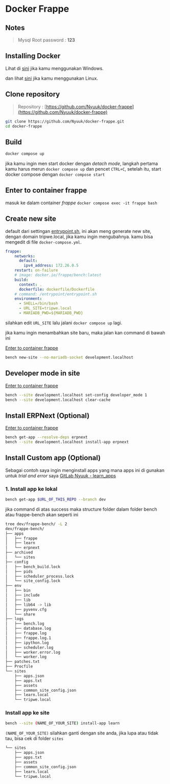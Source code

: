 # Docker Frappe
## Notes
> Mysql Root password : **123**
## Installing Docker
Lihat di [sini](https://docs.docker.com/desktop/install/windows-install/) jika kamu menggunakan Windows.

dan lihat [sini](https://docs.docker.com/engine/install/) jika kamu menggunakan Linux.

## Clone repository
> Repository : [https://github.com/Nyuuk/docker-frappe](https://github.com/Nyuuk/docker-frappe)
```bash
git clone https://github.com/Nyuuk/docker-frappe.git
cd docker-frappe
```

## Build
```bash
docker compose up
```
jika kamu ingin men start docker dengan _detach mode_, langkah pertama kamu harus merun `docker compose up` dan pencet `CTRL+C`, setelah itu, start docker compose dengan `docker compose start`
## Enter to container frappe
masuk ke dalam container _frappe_ `docker compose exec -it frappe bash`

## Create new site
default dari settingan [entrypoint.sh](https://github.com/Nyuuk/docker-frappe/blob/main/entrypoint/entrypoint.sh), ini akan meng generate new site, dengan domain tripwe.local, jika kamu ingin mengubahnya. kamu bisa mengedit di file `docker-compose.yml`.
```yaml
frappe:
    networks:
      default:
        ipv4_address: 172.26.0.5
    restart: on-failure
    # image: docker.io/frappe/bench:latest
    build:
      context: .
      dockerfile: dockerfile/Dockerfile
    # command: /entrypoint/entrypoint.sh
    environment:
      - SHELL=/bin/bash
      - URL_SITE=tripwe.local
      - MARIADB_PWD=${MARIADB_PWD}
```
silahkan edit `URL_SITE` lalu jalani `docker compose up` lagi.


jika kamu ingin menambahkan site baru, maka jalan kan command di bawah ini

[Enter to container frappe](#enter-to-container-frappe)
```bash
bench new-site --no-mariadb-socket development.localhost
```

## Developer mode in site
[Enter to container frappe](#enter-to-container-frappe)
```bash
bench --site development.localhost set-config developer_mode 1
bench --site development.localhost clear-cache
```

## Install ERPNext (Optional)
[Enter to container frappe](#enter-to-container-frappe)
```bash
bench get-app --resolve-deps erpnext
bench --site development.localhost install-app erpnext
```

## Install Custom app (Optional)
Sebagai contoh saya ingin menginstall apps yang mana apps ini di gunakan untuk _trial and error_ saya [GitLab Nyuuk - learn_apps](https://gitlab.com/Nyuuk/learn_apps)
### 1. Install app ke lokal
```bash
bench get-app $URL_OF_THIS_REPO --branch dev
```
jika command di atas success maka structure folder dalam folder bench atau frappe-bench akan seperti ini
```bash
tree dev/frappe-bench/ -L 2
dev/frappe-bench/
├── apps
│   ├── frappe
│   ├── learn
│   └── erpnext
├── archived
│   └── sites
├── config
│   ├── bench_build.lock
│   ├── pids
│   ├── scheduler_process.lock
│   └── site_config.lock
├── env
│   ├── bin
│   ├── include
│   ├── lib
│   ├── lib64 -> lib
│   ├── pyvenv.cfg
│   └── share
├── logs
│   ├── bench.log
│   ├── database.log
│   ├── frappe.log
│   ├── frappe.log.1
│   ├── ipython.log
│   ├── scheduler.log
│   ├── worker.error.log
│   └── worker.log
├── patches.txt
├── Procfile
└── sites
    ├── apps.json
    ├── apps.txt
    ├── assets
    ├── common_site_config.json
    ├── learn.local
    └── tripwe.local
```
### Install app ke site
```bash
bench --site (NAME_OF_YOUR_SITE) install-app learn
```
`(NAME_OF_YOUR_SITE)` silahkan ganti dengan site anda, jika lupa atau tidak tau, bisa cek di folder `sites`
```bash
└── sites
    ├── apps.json
    ├── apps.txt
    ├── assets
    ├── common_site_config.json
    ├── learn.local
    └── tripwe.local
```
